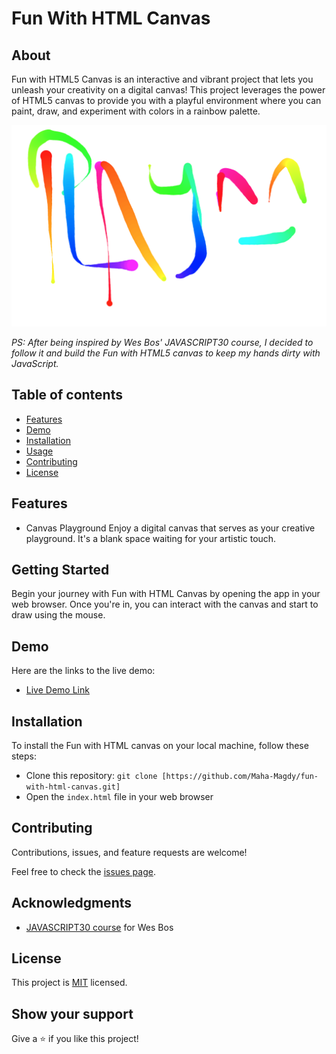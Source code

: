 # Fun With HTML Canvas

## About

Fun with HTML5 Canvas is an interactive and vibrant project that lets you unleash your creativity on a digital canvas! This project leverages the power of HTML5 canvas to provide you with a playful environment where you can paint, draw, and experiment with colors in a rainbow palette.

![screenshot](./app_screenshot.png)

*PS: After being inspired by Wes Bos' JAVASCRIPT30 course, I decided to follow it and build the Fun with HTML5 canvas to keep my hands dirty with JavaScript.*

## Table of contents

- [ Features ](#features)
- [ Demo ](#demo)
- [ Installation ](#installation)
- [ Usage ](#usage)
- [ Contributing ](#contributing)
- [ License ](#license)

<a name="features"></a>

## Features

- Canvas Playground Enjoy a digital canvas that serves as your creative playground. It's a blank space waiting for your artistic touch.

## Getting Started 

Begin your journey with Fun with HTML Canvas by opening the app in your web browser. Once you're in, you can interact with the canvas and start to draw using the mouse.

<a name="demo"></a>

## Demo

Here are the links to the live demo:

- [Live Demo Link](https://maha-magdy.github.io/pictures-and-potions-of-harry-potter-films/)


<a name="installation"></a>

## Installation

To install the Fun with HTML canvas on your local machine, follow these steps:

- Clone this repository: `git clone [https://github.com/Maha-Magdy/fun-with-html-canvas.git]`
- Open the `index.html` file in your web browser

## Contributing

Contributions, issues, and feature requests are welcome!

Feel free to check the [issues page](https://github.com/Maha-Magdy/fun-with-html-canvas/issues).

<a name="acknowledgments"></a>

## Acknowledgments

- <a href="https://javascript30.com/">JAVASCRIPT30 course</a> for Wes Bos

<a name="license"></a>

## License

This project is [MIT](./LICENSE) licensed.

## Show your support

Give a ⭐️ if you like this project!
